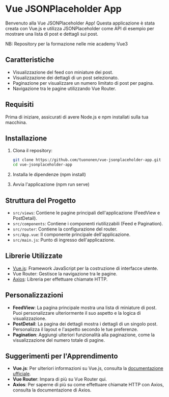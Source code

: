 
# Vue JSONPlaceholder App

Benvenuto alla Vue JSONPlaceholder App! Questa applicazione è stata creata con Vue.js e utilizza JSONPlaceholder come API di esempio per mostrare una lista di post e dettagli sui post.

NB: Repository per la formazione nelle mie academy Vue3

## Caratteristiche

- Visualizzazione del feed con miniature dei post.
- Visualizzazione dei dettagli di un post selezionato.
- Paginazione per visualizzare un numero limitato di post per pagina.
- Navigazione tra le pagine utilizzando Vue Router.

## Requisiti

Prima di iniziare, assicurati di avere Node.js e npm installati sulla tua macchina.

## Installazione

1. Clona il repository:

   ```bash
   git clone https://github.com/tuononen/vue-jsonplaceholder-app.git
   cd vue-jsonplaceholder-app

2. Installa le dipendenze (npm install)
3. Avvia l'applicazione (npm run serve)

## Struttura del Progetto

-   `src/views`: Contiene le pagine principali dell'applicazione (FeedView e PostDetail).
-   `src/components`: Contiene i componenti riutilizzabili (Feed e Pagination).
-   `src/router`: Contiene la configurazione del router.
-   `src/App.vue`: Il componente principale dell'applicazione.
-   `src/main.js`: Punto di ingresso dell'applicazione.

## Librerie Utilizzate

-   [Vue.js](https://vuejs.org/): Framework JavaScript per la costruzione di interfacce utente.
-   Vue Router: Gestisce la navigazione tra le pagine.
-   [Axios](https://axios-http.com/): Libreria per effettuare chiamate HTTP.
## Personalizzazioni

-   **FeedView**: La pagina principale mostra una lista di miniature di post. Puoi personalizzare ulteriormente il suo aspetto e la logica di visualizzazione.
-   **PostDetail**: La pagina dei dettagli mostra i dettagli di un singolo post. Personalizza il layout e l'aspetto secondo le tue preferenze.
-   **Pagination**: Aggiungi ulteriori funzionalità alla paginazione, come la visualizzazione del numero totale di pagine.

## Suggerimenti per l'Apprendimento

-   **Vue.js**: Per ulteriori informazioni su Vue.js, consulta la [documentazione ufficiale](https://vuejs.org/).
-   **Vue Router**: Impara di più su Vue Router qui.
-   **Axios**: Per saperne di più su come effettuare chiamate HTTP con Axios, consulta la documentazione di Axios.